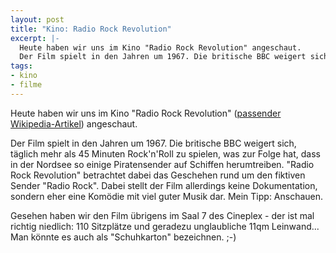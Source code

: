 ```yaml
--- 
layout: post
title: "Kino: Radio Rock Revolution"
excerpt: |-
  Heute haben wir uns im Kino "Radio Rock Revolution" angeschaut. 
  Der Film spielt in den Jahren um 1967. Die britische BBC weigert sich, Rock'n'Roll zu spielen, was zur Folge hat, dass in der Nordsee so einige Piratensender auf Schiffen herumtreiben.
tags: 
- kino
- filme
---
```

Heute haben wir uns im Kino "Radio Rock Revolution" (<a href="http://de.wikipedia.org/wiki/Radio_Rock_Revolution">passender Wikipedia-Artikel</a>) angeschaut.

Der Film spielt in den Jahren um 1967. Die britische BBC weigert sich, täglich mehr als 45 Minuten Rock'n'Roll zu spielen, was zur Folge hat, dass in der Nordsee so einige Piratensender auf Schiffen herumtreiben. "Radio Rock Revolution" betrachtet dabei das Geschehen rund um den  fiktiven Sender "Radio Rock". Dabei stellt der Film allerdings keine Dokumentation, sondern eher eine Komödie mit viel guter Musik dar. Mein Tipp: Anschauen.

Gesehen haben wir den Film übrigens im Saal 7 des Cineplex - der ist mal richtig niedlich: 110 Sitzplätze und geradezu unglaubliche 11qm Leinwand... Man könnte es auch als "Schuhkarton" bezeichnen. ;-)
